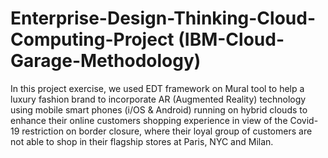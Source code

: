 # Enterprise-Design-Thinking-Cloud-Computing-Project (IBM-Cloud-Garage-Methodology)
In this project exercise, we used EDT framework on Mural tool to help a luxury fashion brand to incorporate AR (Augmented Reality) technology using mobile smart phones (i/OS & Android) running on hybrid clouds to enhance their online customers shopping experience in view of the Covid-19 restriction on border closure, where their loyal group of customers are not able to shop in their flagship stores at Paris, NYC and Milan.  

